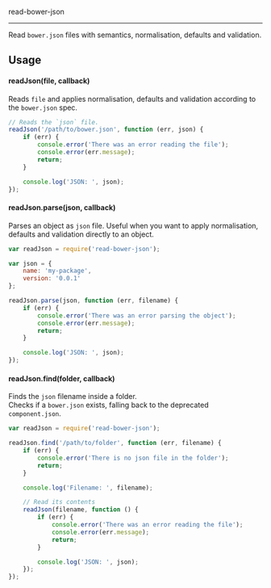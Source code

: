 read-bower-json

----------------

Read `bower.json` files with semantics, normalisation, defaults and validation.


## Usage

#### readJson(file, callback)

Reads `file` and applies normalisation, defaults and validation according to the `bower.json` spec.

```js
// Reads the `json` file.
readJson('/path/to/bower.json', function (err, json) {
    if (err) {
        console.error('There was an error reading the file');
        console.error(err.message);
        return;
    }

    console.log('JSON: ', json);
});

```


#### readJson.parse(json, callback)

Parses an object as `json` file. Useful when you want to apply normalisation, defaults and validation
directly to an object.

```js
var readJson = require('read-bower-json');

var json = {
    name: 'my-package',
    version: '0.0.1'
};

readJson.parse(json, function (err, filename) {
    if (err) {
        console.error('There was an error parsing the object');
        console.error(err.message);
        return;
    }

    console.log('JSON: ', json);
});
```


#### readJson.find(folder, callback)

Finds the `json` filename inside a folder.   
Checks if a `bower.json` exists, falling back to the deprecated `component.json`.   

```js
var readJson = require('read-bower-json');

readJson.find('/path/to/folder', function (err, filename) {
    if (err) {
        console.error('There is no json file in the folder');
        return;
    }

    console.log('Filename: ', filename);

    // Read its contents
    readJson(filename, function () {
        if (err) {
            console.error('There was an error reading the file');
            console.error(err.message);
            return;
        }

        console.log('JSON: ', json);
    });
});
```
